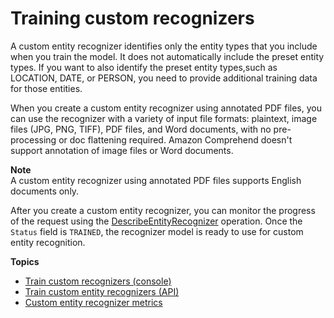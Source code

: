 # Training custom recognizers<a name="training-recognizers"></a>

A custom entity recognizer identifies only the entity types that you include when you train the model\. It does not automatically include the preset entity types\. If you want to also identify the preset entity types,such as LOCATION, DATE, or PERSON, you need to provide additional training data for those entities\.

When you create a custom entity recognizer using annotated PDF files, you can use the recognizer with a variety of input file formats: plaintext, image files \(JPG, PNG, TIFF\), PDF files, and Word documents, with no pre\-processing or doc flattening required\. Amazon Comprehend doesn't support annotation of image files or Word documents\.

**Note**  
A custom entity recognizer using annotated PDF files supports English documents only\.

After you create a custom entity recognizer, you can monitor the progress of the request using the [DescribeEntityRecognizer](https://docs.aws.amazon.com/comprehend/latest/APIReference/API_DescribeEntityRecognizer.html) operation\. Once the `Status` field is `TRAINED`, the recognizer model is ready to use for custom entity recognition\.

**Topics**
+ [Train custom recognizers \(console\)](realtime-analysis-cer.md)
+ [Train custom entity recognizers \(API\)](get-started-cer.md)
+ [Custom entity recognizer metrics](cer-metrics.md)